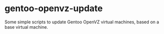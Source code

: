 gentoo-openvz-update
====================

Some simple scripts to update Gentoo OpenVZ virtual machines, based on a base virtual machine.
